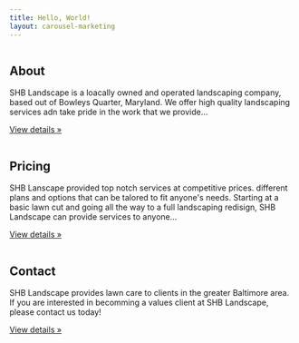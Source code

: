```yaml
---
title: Hello, World!
layout: carousel-marketing 
---
```

<!-- Three columns of text below the carousel -->
<div class="row">
    <div class="span4">
        <img class="img-circle" data-src="http://placehold.it/140/">
        <h2>About</h2>
        <p>
            SHB Landscape is a loacally owned and operated landscaping company,
            based out of Bowleys Quarter, Maryland. We offer high quality 
            landscaping services adn take pride in the work that we provide...
        </p>
        <p><a class="btn" href="/about/">View details »</a></p>
    </div><!-- /.span4 -->
    <div class="span4">
        <img class="img-circle" data-src="http://placehold.it/140/">
        <h2>Pricing</h2>
        <p>
            SHB Lanscape provided top notch services at competitive prices. 
            different plans and options that can be talored to fit anyone's needs.
            Starting at a basic lawn cut and going all the way to a full 
            landscaping redisign, SHB Landscape can provide services to anyone...
        </p>
        <p><a class="btn" href="/pricing/">View details »</a></p>
    </div><!-- /.span4 -->
    <div class="span4">
        <img class="img-circle" data-src="http://placehold.it/140/">
        <h2>Contact</h2>
        <p>
            SHB Landscape provides lawn care to clients in the greater Baltimore 
            area. If you are interested in becomming a values client at SHB 
            Landscape, please contact us today! 
        </p>
        <p><a class="btn" href="/contact/">View details »</a></p>
    </div><!-- /.span4 -->
</div><!-- /.row -->


